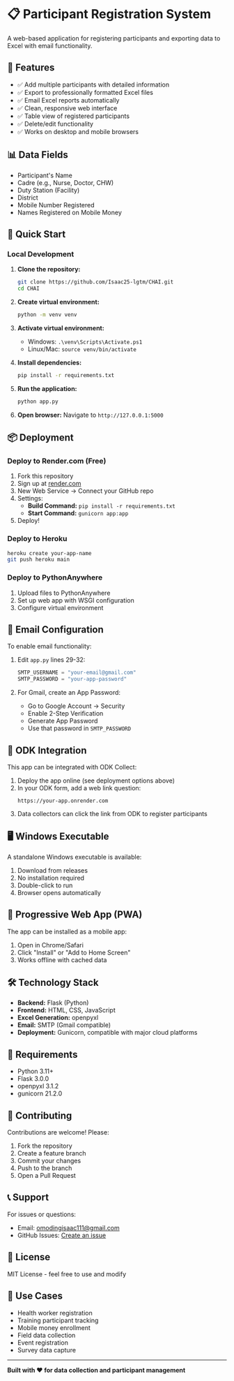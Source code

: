 # 📋 Participant Registration System

A web-based application for registering participants and exporting data to Excel with email functionality.

## 🌟 Features

- ✅ Add multiple participants with detailed information
- ✅ Export to professionally formatted Excel files
- ✅ Email Excel reports automatically
- ✅ Clean, responsive web interface
- ✅ Table view of registered participants
- ✅ Delete/edit functionality
- ✅ Works on desktop and mobile browsers

## 📊 Data Fields

- Participant's Name
- Cadre (e.g., Nurse, Doctor, CHW)
- Duty Station (Facility)
- District
- Mobile Number Registered
- Names Registered on Mobile Money

## 🚀 Quick Start

### Local Development

1. **Clone the repository:**
   ```bash
   git clone https://github.com/Isaac25-lgtm/CHAI.git
   cd CHAI
   ```

2. **Create virtual environment:**
   ```bash
   python -m venv venv
   ```

3. **Activate virtual environment:**
   - Windows: `.\venv\Scripts\Activate.ps1`
   - Linux/Mac: `source venv/bin/activate`

4. **Install dependencies:**
   ```bash
   pip install -r requirements.txt
   ```

5. **Run the application:**
   ```bash
   python app.py
   ```

6. **Open browser:**
   Navigate to `http://127.0.0.1:5000`

## 📦 Deployment

### Deploy to Render.com (Free)

1. Fork this repository
2. Sign up at [render.com](https://render.com)
3. New Web Service → Connect your GitHub repo
4. Settings:
   - **Build Command:** `pip install -r requirements.txt`
   - **Start Command:** `gunicorn app:app`
5. Deploy!

### Deploy to Heroku

```bash
heroku create your-app-name
git push heroku main
```

### Deploy to PythonAnywhere

1. Upload files to PythonAnywhere
2. Set up web app with WSGI configuration
3. Configure virtual environment

## 📧 Email Configuration

To enable email functionality:

1. Edit `app.py` lines 29-32:
   ```python
   SMTP_USERNAME = "your-email@gmail.com"
   SMTP_PASSWORD = "your-app-password"
   ```

2. For Gmail, create an App Password:
   - Go to Google Account → Security
   - Enable 2-Step Verification
   - Generate App Password
   - Use that password in `SMTP_PASSWORD`

## 🔗 ODK Integration

This app can be integrated with ODK Collect:

1. Deploy the app online (see deployment options above)
2. In your ODK form, add a web link question:
   ```
   https://your-app.onrender.com
   ```
3. Data collectors can click the link from ODK to register participants

## 🖥️ Windows Executable

A standalone Windows executable is available:

1. Download from releases
2. No installation required
3. Double-click to run
4. Browser opens automatically

## 📱 Progressive Web App (PWA)

The app can be installed as a mobile app:

1. Open in Chrome/Safari
2. Click "Install" or "Add to Home Screen"
3. Works offline with cached data

## 🛠️ Technology Stack

- **Backend:** Flask (Python)
- **Frontend:** HTML, CSS, JavaScript
- **Excel Generation:** openpyxl
- **Email:** SMTP (Gmail compatible)
- **Deployment:** Gunicorn, compatible with major cloud platforms

## 📄 Requirements

- Python 3.11+
- Flask 3.0.0
- openpyxl 3.1.2
- gunicorn 21.2.0

## 🤝 Contributing

Contributions are welcome! Please:

1. Fork the repository
2. Create a feature branch
3. Commit your changes
4. Push to the branch
5. Open a Pull Request

## 📞 Support

For issues or questions:
- Email: omodingisaac111@gmail.com
- GitHub Issues: [Create an issue](https://github.com/Isaac25-lgtm/CHAI/issues)

## 📝 License

MIT License - feel free to use and modify

## 🎯 Use Cases

- Health worker registration
- Training participant tracking
- Mobile money enrollment
- Field data collection
- Event registration
- Survey data capture

---

**Built with ❤️ for data collection and participant management**
